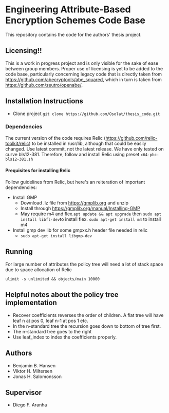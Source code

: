 # Engineering Attribute-Based Encryption Schemes Code Base
This repository contains the code for the authors' thesis project.

## Licensing!!
This is a work in progress project and is only visible for the sake of ease between group members. Proper use of licensing is yet to be added to the code base, particularly concerning legacy code that is directly taken from https://github.com/abecryptools/abe_squared, which in turn is taken from https://github.com/zeutro/openabe/.

## Installation Instructions
  * Clone project ``git clone https://github.com/Osolat/thesis_code.git``

### Dependencies
The current version of the code requires Relic (https://github.com/relic-toolkit/relic) to be installed in /usr/lib, although that could be easily changed. Use latest commit, not the latest release. We have only tested on curve bls12-381. Therefore, follow and install Relic using preset ``x64-pbc-bls12-381.sh``

#### Prequisites for installing Relic
Follow guidelines from Relic, but here's an reiteration of important dependencies:
  * Install GMP
    * Download .lz file from https://gmplib.org and unzip
    * Install through https://gmplib.org/manual/Installing-GMP
    * May require m4 and flex.``apt update && apt upgrade`` then ``sudo apt install libfl-dev``to install flex. ``sudo apt-get install m4`` to install m4
  * Install gmp dev lib for some gmpxx.h header file needed in relic
    * ``sudo apt-get install libgmp-dev``       

## Running
For large number of attributes the policy tree will need a lot of stack space due to space allocation of Relic

``ulimit -s unlimited && objects/main 10000``

## Helpful notes about the policy tree implementation
- Recover coefficients reverses the order of children. A flat tree will have leaf n at pos 0, leaf n-1 at pos 1 etc. 
- In the n-standard tree the recursion goes down to bottom of tree first.
- The n-standard tree goes to the right
- Use leaf_index to index the coefficients properly.


## Authors
 * Benjamin B. Hansen
 * Viktor H. Miltersen
 * Jonas H. Salomonsson

## Supervisor
  * Diego F. Aranha
